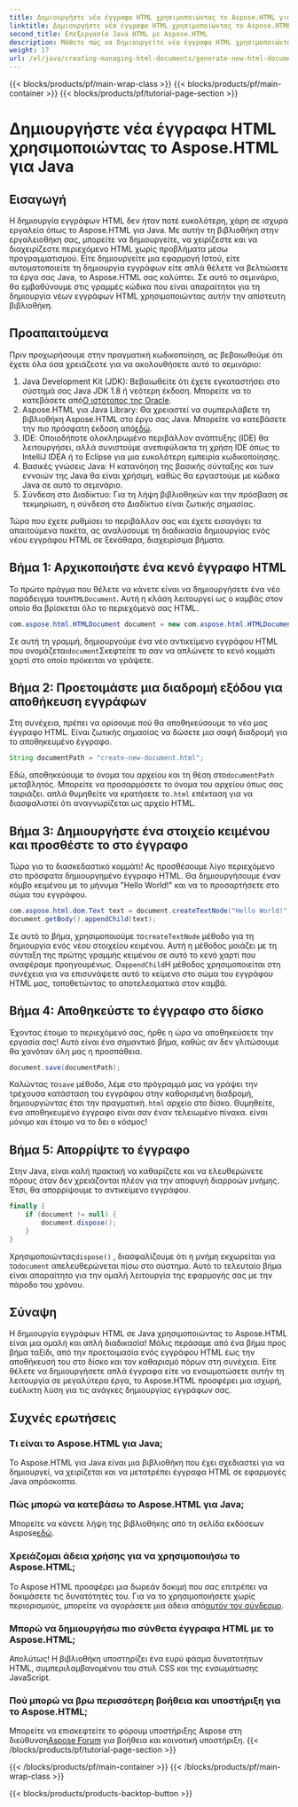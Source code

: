 ```yaml
---
title: Δημιουργήστε νέα έγγραφα HTML χρησιμοποιώντας το Aspose.HTML για Java
linktitle: Δημιουργήστε νέα έγγραφα HTML χρησιμοποιώντας το Aspose.HTML για Java
second_title: Επεξεργασία Java HTML με Aspose.HTML
description: Μάθετε πώς να δημιουργείτε νέα έγγραφα HTML χρησιμοποιώντας το Aspose.HTML για Java με αυτόν τον εύκολο, βήμα προς βήμα οδηγό. Ξεκινήστε τη δημιουργία δυναμικού περιεχομένου HTML.
weight: 17
url: /el/java/creating-managing-html-documents/generate-new-html-documents/
---
```


{{< blocks/products/pf/main-wrap-class >}}
{{< blocks/products/pf/main-container >}}
{{< blocks/products/pf/tutorial-page-section >}}

# Δημιουργήστε νέα έγγραφα HTML χρησιμοποιώντας το Aspose.HTML για Java

## Εισαγωγή
Η δημιουργία εγγράφων HTML δεν ήταν ποτέ ευκολότερη, χάρη σε ισχυρά εργαλεία όπως το Aspose.HTML για Java. Με αυτήν τη βιβλιοθήκη στην εργαλειοθήκη σας, μπορείτε να δημιουργείτε, να χειρίζεστε και να διαχειρίζεστε περιεχόμενο HTML χωρίς προβλήματα μέσω προγραμματισμού. Είτε δημιουργείτε μια εφαρμογή Ιστού, είτε αυτοματοποιείτε τη δημιουργία εγγράφων είτε απλά θέλετε να βελτιώσετε τα έργα σας Java, το Aspose.HTML σας καλύπτει. Σε αυτό το σεμινάριο, θα εμβαθύνουμε στις γραμμές κώδικα που είναι απαραίτητοι για τη δημιουργία νέων εγγράφων HTML χρησιμοποιώντας αυτήν την απίστευτη βιβλιοθήκη.
## Προαπαιτούμενα
Πριν προχωρήσουμε στην πραγματική κωδικοποίηση, ας βεβαιωθούμε ότι έχετε όλα όσα χρειάζεστε για να ακολουθήσετε αυτό το σεμινάριο:
1.  Java Development Kit (JDK): Βεβαιωθείτε ότι έχετε εγκαταστήσει στο σύστημά σας Java JDK 1.8 ή νεότερη έκδοση. Μπορείτε να το κατεβάσετε από[Ο ιστότοπος της Oracle](https://www.oracle.com/java/technologies/javase-jdk11-downloads.html).
2. Aspose.HTML για Java Library: Θα χρειαστεί να συμπεριλάβετε τη βιβλιοθήκη Aspose.HTML στο έργο σας Java. Μπορείτε να κατεβάσετε την πιο πρόσφατη έκδοση από[εδώ](https://releases.aspose.com/html/java/).
3. IDE: Οποιοδήποτε ολοκληρωμένο περιβάλλον ανάπτυξης (IDE) θα λειτουργήσει, αλλά συνιστούμε ανεπιφύλακτα τη χρήση IDE όπως το IntelliJ IDEA ή το Eclipse για μια ευκολότερη εμπειρία κωδικοποίησης.
4. Βασικές γνώσεις Java: Η κατανόηση της βασικής σύνταξης και των εννοιών της Java θα είναι χρήσιμη, καθώς θα εργαστούμε με κώδικα Java σε αυτό το σεμινάριο.
5. Σύνδεση στο Διαδίκτυο: Για τη λήψη βιβλιοθηκών και την πρόσβαση σε τεκμηρίωση, η σύνδεση στο Διαδίκτυο είναι ζωτικής σημασίας.

Τώρα που έχετε ρυθμίσει το περιβάλλον σας και έχετε εισαγάγει τα απαιτούμενα πακέτα, ας αναλύσουμε τη διαδικασία δημιουργίας ενός νέου εγγράφου HTML σε ξεκάθαρα, διαχειρίσιμα βήματα.
## Βήμα 1: Αρχικοποιήστε ένα κενό έγγραφο HTML
 Το πρώτο πράγμα που θέλετε να κάνετε είναι να δημιουργήσετε ένα νέο παράδειγμα του`HTMLDocument`. Αυτή η κλάση λειτουργεί ως ο καμβάς στον οποίο θα βρίσκεται όλο το περιεχόμενό σας HTML.
```java
com.aspose.html.HTMLDocument document = new com.aspose.html.HTMLDocument();
```
 Σε αυτή τη γραμμή, δημιουργούμε ένα νέο αντικείμενο εγγράφου HTML που ονομάζεται`document`Σκεφτείτε το σαν να απλώνετε το κενό κομμάτι χαρτί στο οποίο πρόκειται να γράψετε.
## Βήμα 2: Προετοιμάστε μια διαδρομή εξόδου για αποθήκευση εγγράφων
Στη συνέχεια, πρέπει να ορίσουμε πού θα αποθηκεύσουμε το νέο μας έγγραφο HTML. Είναι ζωτικής σημασίας να δώσετε μια σαφή διαδρομή για το αποθηκευμένο έγγραφο.
```java
String documentPath = "create-new-document.html";
```
 Εδώ, αποθηκεύουμε το όνομα του αρχείου και τη θέση στο`documentPath` μεταβλητός. Μπορείτε να προσαρμόσετε το όνομα του αρχείου όπως σας ταιριάζει. απλά θυμηθείτε να κρατήσετε το`.html` επέκταση για να διασφαλιστεί ότι αναγνωρίζεται ως αρχείο HTML.
## Βήμα 3: Δημιουργήστε ένα στοιχείο κειμένου και προσθέστε το στο έγγραφο
Τώρα για το διασκεδαστικό κομμάτι! Ας προσθέσουμε λίγο περιεχόμενο στο πρόσφατα δημιουργημένο έγγραφο HTML. Θα δημιουργήσουμε έναν κόμβο κειμένου με το μήνυμα "Hello World!" και να το προσαρτήσετε στο σώμα του εγγράφου.
```java
com.aspose.html.dom.Text text = document.createTextNode("Hello World!");
document.getBody().appendChild(text);
```
 Σε αυτό το βήμα, χρησιμοποιούμε το`createTextNode` μέθοδο για τη δημιουργία ενός νέου στοιχείου κειμένου. Αυτή η μέθοδος μοιάζει με τη σύνταξη της πρώτης γραμμής κειμένου σε αυτό το κενό χαρτί που αναφέραμε προηγουμένως. Ο`appendChild`Η μέθοδος χρησιμοποιείται στη συνέχεια για να επισυνάψετε αυτό το κείμενο στο σώμα του εγγράφου HTML μας, τοποθετώντας το αποτελεσματικά στον καμβά.
## Βήμα 4: Αποθηκεύστε το έγγραφο στο δίσκο
Έχοντας έτοιμο το περιεχόμενό σας, ήρθε η ώρα να αποθηκεύσετε την εργασία σας! Αυτό είναι ένα σημαντικό βήμα, καθώς αν δεν γλιτώσουμε θα χανόταν όλη μας η προσπάθεια. 
```java
document.save(documentPath);
```
 Καλώντας το`save` μέθοδο, λέμε στο πρόγραμμά μας να γράψει την τρέχουσα κατάσταση του εγγράφου στην καθορισμένη διαδρομή, δημιουργώντας έτσι την πραγματική`.html` αρχείο στο δίσκο. Θυμηθείτε, ένα αποθηκευμένο έγγραφο είναι σαν έναν τελειωμένο πίνακα. είναι μόνιμο και έτοιμο να το δει ο κόσμος!
## Βήμα 5: Απορρίψτε το έγγραφο
Στην Java, είναι καλή πρακτική να καθαρίζετε και να ελευθερώνετε πόρους όταν δεν χρειάζονται πλέον για την αποφυγή διαρροών μνήμης. Έτσι, θα απορρίψουμε το αντικείμενο εγγράφου.
```java
finally {
    if (document != null) {
        document.dispose();
    }
}
```
 Χρησιμοποιώντας`dispose()` , διασφαλίζουμε ότι η μνήμη εκχωρείται για το`document` απελευθερώνεται πίσω στο σύστημα. Αυτό το τελευταίο βήμα είναι απαραίτητο για την ομαλή λειτουργία της εφαρμογής σας με την πάροδο του χρόνου.
## Σύναψη
Η δημιουργία εγγράφων HTML σε Java χρησιμοποιώντας το Aspose.HTML είναι μια ομαλή και απλή διαδικασία! Μόλις περάσαμε από ένα βήμα προς βήμα ταξίδι, από την προετοιμασία ενός εγγράφου HTML έως την αποθήκευσή του στο δίσκο και τον καθαρισμό πόρων στη συνέχεια. Είτε θέλετε να δημιουργήσετε απλά έγγραφα είτε να ενσωματώσετε αυτήν τη λειτουργία σε μεγαλύτερα έργα, το Aspose.HTML προσφέρει μια ισχυρή, ευέλικτη λύση για τις ανάγκες δημιουργίας εγγράφων σας.
## Συχνές ερωτήσεις
### Τι είναι το Aspose.HTML για Java;
Το Aspose.HTML για Java είναι μια βιβλιοθήκη που έχει σχεδιαστεί για να δημιουργεί, να χειρίζεται και να μετατρέπει έγγραφα HTML σε εφαρμογές Java απρόσκοπτα.
### Πώς μπορώ να κατεβάσω το Aspose.HTML για Java;
 Μπορείτε να κάνετε λήψη της βιβλιοθήκης από τη σελίδα εκδόσεων Aspose[εδώ](https://releases.aspose.com/html/java/).
### Χρειάζομαι άδεια χρήσης για να χρησιμοποιήσω το Aspose.HTML;
 Το Aspose HTML προσφέρει μια δωρεάν δοκιμή που σας επιτρέπει να δοκιμάσετε τις δυνατότητές του. Για να το χρησιμοποιήσετε χωρίς περιορισμούς, μπορείτε να αγοράσετε μια άδεια από[αυτόν τον σύνδεσμο](https://purchase.aspose.com/buy).
### Μπορώ να δημιουργήσω πιο σύνθετα έγγραφα HTML με το Aspose.HTML;
Απολύτως! Η βιβλιοθήκη υποστηρίζει ένα ευρύ φάσμα δυνατοτήτων HTML, συμπεριλαμβανομένου του στυλ CSS και της ενσωμάτωσης JavaScript.
### Πού μπορώ να βρω περισσότερη βοήθεια και υποστήριξη για το Aspose.HTML;
 Μπορείτε να επισκεφτείτε το φόρουμ υποστήριξης Aspose στη διεύθυνση[Aspose Forum](https://forum.aspose.com/c/html/29) για βοήθεια και κοινοτική υποστήριξη.
{{< /blocks/products/pf/tutorial-page-section >}}

{{< /blocks/products/pf/main-container >}}
{{< /blocks/products/pf/main-wrap-class >}}

{{< blocks/products/products-backtop-button >}}
